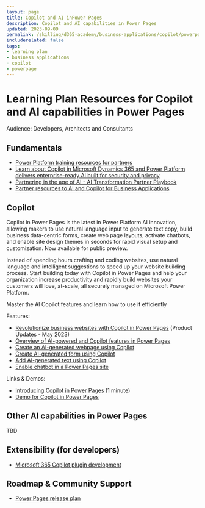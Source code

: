 ```yaml
---
layout: page
title: Copilot and AI inPower Pages
description: Copilot and AI capabilities in Power Pages
updated: 2023-09-09
permalink: /skilling/d365-academy/business-applications/copilot/powerpage
includerelated: false
tags:
- learning plan
- business applications
- copilot
- powerpage
---
```


# Learning Plan Resources for Copilot and AI capabilities in Power Pages

Audience: Developers, Architects and Consultants

## **Fundamentals** 
* <a href="https://powerplatformpartners.transform.microsoft.com/training" target="_blank">Power Platform training resources for partners</a>
* <a href="https://cloudblogs.microsoft.com/dynamics365/bdm/2023/05/12/how-copilot-in-microsoft-dynamics-365-and-power-platform-delivers-enterprise-ready-ai-built-for-security-and-privacy/" target="_blank">Learn about Copilot in Microsoft Dynamics 365 and Power Platform delivers enterprise-ready AI built for security and privacy</a>
* <a href="https://partner.microsoft.com/en-us/explore/artificial-intelligence" target="_blank">Partnering in the age of AI - AI Transformation Partner Playbook</a>
* <a href="https://dynamicspartners.transform.microsoft.com/solution-plays/ai-copilot" target="_blank">Partner resources to AI and Copilot for Business Applications</a>
  
## **Copilot** 
Copilot in Power Pages is the latest in Power Platform AI innovation, allowing makers to use natural language input to generate text copy, build business data-centric forms, create web page layouts, activate chatbots, and enable site design themes in seconds for rapid visual setup and customization. Now available for public preview.

Instead of spending hours crafting and coding websites, use natural language and intelligent suggestions to speed up your website building process. Start building today with Copilot in Power Pages and help your organization increase productivity and rapidly build websites your customers will love, at-scale, all securely managed on Microsoft Power Platform.

Master the AI Copilot features and learn how to use it efficiently

Features:
* <a href="https://powerpages.microsoft.com/en-us/blog/revolutionize-business-websites-with-copilot-in-power-pages/" target="_blank">Revolutionize business websites with Copilot in Power Pages</a> (Product Updates - May 2023)
* <a href="https://learn.microsoft.com/en-us/power-pages/configure/ai-copilot-overview" target="_blank">Overview of AI-powered and Copilot features in Power Pages</a>
* <a href="https://learn.microsoft.com/en-us/power-pages/getting-started/create-page-copilot" target="_blank">Create an AI-generated webpage using Copilot</a>
* <a href="https://learn.microsoft.com/en-us/power-pages/getting-started/add-form-copilot" target="_blank">Create AI-generated form using Copilot</a>
* <a href="https://learn.microsoft.com/en-us/power-pages/getting-started/add-text-copilot" target="_blank">Add AI-generated text using Copilot</a>
* <a href="https://learn.microsoft.com/en-us/power-pages/getting-started/enable-chatbot" target="_blank">Enable chatbot in a Power Pages site</a>


Links & Demos:
* <a href="https://youtu.be/oZvxjEoTIfU" target="_blank">Introducing Copilot in Power Pages</a> (1 minute)
* <a href="https://dynamicspartners.transform.microsoft.com/download/protected?assetname=protectedassets%2FCoPilot%20Power%20Pages%20Demo.mp4&download=1&protected=1" target="_blank">Demo for Copilot in Power Pages</a>
  
## **Other AI capabilities in Power Pages**
TBD 
 
## **Extensibility (for developers)** 
* <a href="https://aka.ms/DevelopCopilotPlugins" target="_blank">Microsoft 365 Copilot plugin development</a> 

## **Roadmap & Community Support**
* <a href="https://releaseplans.microsoft.com/en-US/?app=Power+Pages&status=planned" target="_blank">Power Pages release plan</a>
